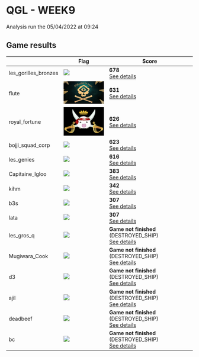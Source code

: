 # QGL - WEEK9

Analysis run the 05/04/2022 at 09:24

## Game results

||Flag|Score|
|--|--|--|
|les_gorilles_bronzes|<img src="../flags/les_gorilles_bronzes.png" width="150" height="" />|**678**<br>[See details](./pool-22)|
|flute|<img src="../flags/flute.png" width="150" height="" />|**631**<br>[See details](./pool-20)|
|royal_fortune|<img src="../flags/royal_fortune.png" width="150" height="" />|**626**<br>[See details](./pool-16)|
|bojji_squad_corp|<img src="../flags/bojji_squad_corp.png" width="150" height="" />|**623**<br>[See details](./pool-19)|
|les_genies|<img src="../flags/les_genies.png" width="150" height="" />|**616**<br>[See details](./pool-18)|
|Capitaine_Igloo|<img src="../flags/Capitaine_Igloo.png" width="150" height="" />|**383**<br>[See details](./pool-5)|
|kihm|<img src="../flags/kihm.png" width="150" height="" />|**342**<br>[See details](./pool-12)|
|b3s|<img src="../flags/b3s.png" width="150" height="" />|**307**<br>[See details](./pool-9)|
|lata|<img src="../flags/lata.png" width="150" height="" />|**307**<br>[See details](./pool-11)|
|les_gros_q|<img src="../flags/les_gros_q.png" width="150" height="" />|**Game not finished** (DESTROYED_SHIP)<br>[See details](./pool-14)|
|Mugiwara_Cook|<img src="../flags/Mugiwara_Cook.png" width="150" height="" />|**Game not finished** (DESTROYED_SHIP)<br>[See details](./pool-7)|
|d3|<img src="../flags/d3.png" width="150" height="" />|**Game not finished** (DESTROYED_SHIP)<br>[See details](./pool-15)|
|ajil|<img src="../flags/ajil.png" width="150" height="" />|**Game not finished** (DESTROYED_SHIP)<br>[See details](./pool-8)|
|deadbeef|<img src="../flags/deadbeef.png" width="150" height="" />|**Game not finished** (DESTROYED_SHIP)<br>[See details](./pool-17)|
|bc|<img src="../flags/bc.png" width="150" height="" />|**Game not finished** (DESTROYED_SHIP)<br>[See details](./pool-10)|

